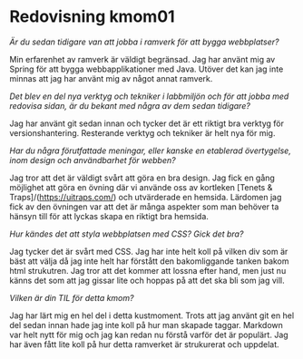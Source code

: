 ---
---
Redovisning kmom01
=========================

_Är du sedan tidigare van att jobba i ramverk för att bygga webbplatser?_

Min erfarenhet av ramverk är väldigt begränsad. Jag har använt mig av Spring för att bygga webbapplikationer med Java. Utöver det kan jag inte minnas att jag har använt mig av något annat ramverk.  

_Det blev en del nya verktyg och tekniker i labbmiljön och för att jobba med redovisa sidan, är du bekant med några av dem sedan tidigare?_

Jag har använt git sedan innan och tycker det är ett riktigt bra verktyg för versionshantering. Resterande verktyg och tekniker är helt nya för mig.

_Har du några förutfattade meningar, eller kanske en etablerad övertygelse, inom design och användbarhet för webben?_

Jag tror att det är väldigt svårt att göra en bra design. Jag fick en gång möjlighet att göra en övning där vi använde oss av kortleken [Tenets & Traps]/(https://uitraps.com/) och utvärderade en hemsida. Lärdomen jag fick av den övningen var att det är många aspekter som man behöver ta hänsyn till för att lyckas skapa en riktigt bra hemsida.

_Hur kändes det att styla webbplatsen med CSS? Gick det bra?_

Jag tycker det är svårt med CSS. Jag har inte helt koll på vilken div som är bäst att välja då jag inte helt har förstått den bakomliggande tanken bakom html strukutren. Jag tror att det kommer att lossna efter hand, men just nu känns det som att jag gissar lite och hoppas på att det ska bli som jag vill.

_Vilken är din TIL för detta kmom?_

Jag har lärt mig en hel del i detta kustmoment. Trots att jag använt git en hel del sedan innan hade jag inte koll på hur man skapade taggar. Markdown var helt nytt för mig och jag kan redan nu förstå varför det är populärt. Jag har även fått lite koll på hur detta ramverket är strukurerat och uppdelat. 
